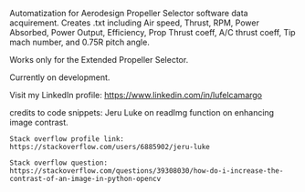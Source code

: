 Automatization for Aerodesign Propeller Selector software data acquirement.
Creates .txt including Air speed, Thrust, RPM, Power Absorbed, Power Output,  Efficiency,
Prop Thrust coeff, A/C thrust coeff, Tip mach number, and 0.75R pitch angle.

Works only for the Extended Propeller Selector.

Currently on development.

Visit my LinkedIn profile: https://www.linkedin.com/in/lufelcamargo


credits to code snippets:
    Jeru Luke on readImg function on enhancing image contrast.

    Stack overflow profile link: https://stackoverflow.com/users/6885902/jeru-luke
    
    Stack overflow question: https://stackoverflow.com/questions/39308030/how-do-i-increase-the-contrast-of-an-image-in-python-opencv 
